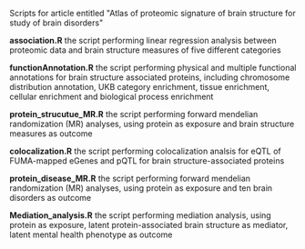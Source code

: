 Scripts for article entitled "Atlas of proteomic signature of brain structure for study of brain disorders"

**association.R** the script performing linear regression analysis between proteomic data and brain structure measures of five different categories

**functionAnnotation.R** the script performing physical and multiple functional annotations for brain structure associated proteins, including chromosome distribution annotation, UKB category enrichment, tissue enrichment, cellular enrichment and biological process enrichment

**protein_strucutue_MR.R** the script performing forward mendelian randomization (MR) analyses, using protein as exposure and brain structure measures as outcome

**colocalization.R** the script performing colocalization analsis for eQTL of FUMA-mapped eGenes and pQTL for brain structure-associated proteins

**protein_disease_MR.R** the script performing forward mendelian randomization (MR) analyses, using protein as exposure and ten brain disorders as outcome

**Mediation_analysis.R** the script performing mediation analysis, using protein as exposure, latent protein-associated brain structure as mediator, latent mental health phenotype as outcome

